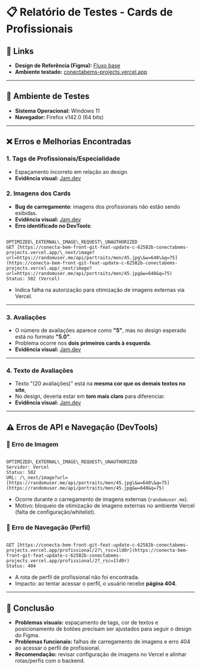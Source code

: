# 📋 Relatório de Testes - Cards de Profissionais

## 🔗 Links
- **Design de Referência (Figma):** [Fluxo base](https://www.figma.com/design/JFNgLEfOSw4kJmBh2gHHQQ/Squad-Design_ConectaBem--Copy-?node-id=3498-33452&p=f&t=NTC8mZdirp5ZsBU0-0)  
- **Ambiente testado:** [conectabems-projects.vercel.app](https://conecta-bem-front-git-feat-update-c-62582b-conectabems-projects.vercel.app)  

---

## 🧪 Ambiente de Testes
- **Sistema Operacional:** Windows 11  
- **Navegador:** Firefox v142.0 (64 bits)  

---

## ❌ Erros e Melhorias Encontradas

### 1. Tags de Profissionais/Especialidade
- Espaçamento incorreto em relação ao design.
- **Evidência visual:** [Jam.dev](https://jam.dev/c/a0c035c6-b923-4773-aafe-686196cb4e60)  

### 2. Imagens dos Cards
- **Bug de carregamento**: imagens dos profissionais não estão sendo exibidas.
- **Evidência visual:** [Jam.dev](https://jam.dev/c/a0c035c6-b923-4773-aafe-686196cb4e60)    
- **Erro identificado no DevTools**:  
```

OPTIMIZED\_EXTERNAL\_IMAGE\_REQUEST\_UNAUTHORIZED
GET [https://conecta-bem-front-git-feat-update-c-62582b-conectabems-projects.vercel.app/\_next/image?url=https://randomuser.me/api/portraits/men/45.jpg\&w=640\&q=75](https://conecta-bem-front-git-feat-update-c-62582b-conectabems-projects.vercel.app/_next/image?url=https://randomuser.me/api/portraits/men/45.jpg&w=640&q=75)
Status: 502 (Vercel)

```
- Indica falha na autorização para otimização de imagens externas via Vercel.  

---

### 3. Avaliações
- O número de avaliações aparece como **"5"**, mas no design esperado está no formato **"5.0"**.  
- Problema ocorre nos **dois primeiros cards à esquerda**.  
- **Evidência visual:** [Jam.dev](https://jam.dev/c/a0c035c6-b923-4773-aafe-686196cb4e60)  

---

### 4. Texto de Avaliações
- Texto "(20 avaliações)" está na **mesma cor que os demais textos no site**,  
- No design, deveria estar em **tom mais claro** para diferenciar.  
- **Evidência visual:** [Jam.dev](https://jam.dev/c/a0c035c6-b923-4773-aafe-686196cb4e60)  
---

## ⚠️ Erros de API e Navegação (DevTools)

### 🔹 Erro de Imagem
```

OPTIMIZED\_EXTERNAL\_IMAGE\_REQUEST\_UNAUTHORIZED
Servidor: Vercel
Status: 502
URL: /\_next/image?url=[https://randomuser.me/api/portraits/men/45.jpg\&w=640\&q=75](https://randomuser.me/api/portraits/men/45.jpg&w=640&q=75)

```
- Ocorre durante o carregamento de imagens externas (`randomuser.me`).  
- Motivo: bloqueio de otimização de imagens externas no ambiente Vercel (falta de configuração/whitelist).  

### 🔹 Erro de Navegação (Perfil)
```

GET [https://conecta-bem-front-git-feat-update-c-62582b-conectabems-projects.vercel.app/profissional/2?\_rsc=1ld0r](https://conecta-bem-front-git-feat-update-c-62582b-conectabems-projects.vercel.app/profissional/2?_rsc=1ld0r)
Status: 404

```
- A rota de perfil de profissional não foi encontrada.  
- Impacto: ao tentar acessar o perfil, o usuário recebe **página 404**.  

---

## 📌 Conclusão
- **Problemas visuais:** espaçamento de tags, cor de textos e posicionamento de botões precisam ser ajustados para seguir o design do Figma.  
- **Problemas funcionais:** falhas de carregamento de imagens e erro 404 ao acessar o perfil de profissional.  
- **Recomendação:** revisar configuração de imagens no Vercel e alinhar rotas/perfis com o backend.  

